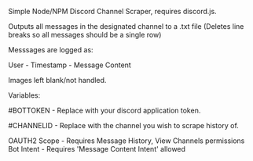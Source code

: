 Simple Node/NPM Discord Channel Scraper, requires discord.js.

Outputs all messages in the designated channel to a .txt file (Deletes line breaks so all messages should be a single row) 

Messsages are logged as:

User - Timestamp - Message Content

Images left blank/not handled. 

Variables:

#BOTTOKEN - Replace with your discord application token.

#CHANNELID - Replace with the channel you wish to scrape history of. 

OAUTH2 Scope - Requires Message History, View Channels permissions
Bot Intent - Requires 'Message Content Intent' allowed
